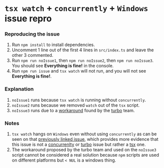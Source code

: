 # `tsx watch` + `concurrently` + `Windows` issue repro
### Reproducing the issue
1. Run `npm install` to install dependencies.
2. Uncomment 1 line out of the first 4 lines in `src/index.ts` and leave the other 3 commented.
3. Run `npm run noIssue1`, then `npm run noIssue2`, then `npm run noIssue3`. You should see **Everything is fine!** in the console.
4. Run `npm run issue` and `tsx watch` will not run, and you will not see **Everything is fine!**.
### Explanation
1. `noIssue1` runs because `tsx watch` is running without `concurrently`.
2. `noIssue2` runs because we removed `watch` out of the `tsx` script.
3. `noIssue3` runs due to a [workaround](https://github.com/vercel/turbo/issues/7834#issuecomment-2033172950) found by the [turbo](https://github.com/vercel/turbo) team.
### Notes
1. `tsx watch` hangs on `Windows` even without using `concurrently` as can be seen on that [previously linked issue](https://github.com/vercel/turbo/issues/7834), which provides more evidence that this issue is not a [concurrenlty](https://www.npmjs.com/package/concurrently) or [turbo](https://github.com/vercel/turbo) issue but rather a [tsx](https://www.npmjs.com/package/tsx) one.
2. The workaround proposed by the turbo team and used on the `noIssue3` script cannot be considered a real solution because `npm` scripts are used on different platforms but `< NUL` is a windows thing.